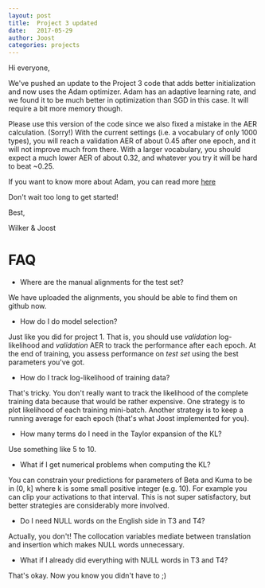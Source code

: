 ```yaml
---
layout: post
title:  Project 3 updated 
date:   2017-05-29
author: Joost
categories: projects
---
```


Hi everyone,

We've pushed an update to the Project 3 code that adds better initialization and now uses the Adam optimizer. Adam has an adaptive learning rate, and we found it to be much better in optimization than SGD in this case. It will require a bit more memory though.

Please use this version of the code since we also fixed a mistake in the AER calculation. (Sorry!) With the current settings (i.e. a vocabulary of only 1000 types), you will reach a validation AER of about 0.45 after one epoch, and it will not improve much from there. With a larger vocabulary, you should expect a much lower AER of about 0.32, and whatever you try it will be hard to beat  ~0.25.

If you want to know more about Adam, you can read more [here](https://arxiv.org/abs/1412.6980)

Don't wait too long to get started!

Best,

Wilker & Joost

# FAQ

* Where are the manual alignments for the test set?

We have uploaded the alignments, you should be able to find them on github now.

* How do I do model selection?

Just like you did for project 1. That is, you should use *validation* log-likelihood and *validation* AER to track the performance after each epoch. At the end of training, you assess performance on *test set* using the best parameters you've got.

* How do I track log-likelihood of training data?

That's tricky. You don't really want to track the likelihood of the complete training data because that would be rather expensive. One strategy is to plot likelihood of each training mini-batch. Another strategy is to keep a running average for each epoch (that's what Joost implemented for you). 

* How many terms do I need in the Taylor expansion of the KL?

Use something like 5 to 10.

* What if I get numerical problems when computing the KL?

You can constrain your predictions for parameters of Beta and Kuma to be in (0, k] where k is some small positive integer (e.g. 10). For example you can clip your activations to that interval. This is not super satisfactory, but better strategies are considerably more involved. 

* Do I need NULL words on the English side in T3 and T4?

Actually, you don't! The collocation variables mediate between translation and insertion which makes NULL words unnecessary. 

* What if I already did everything with NULL words in T3 and T4?

That's okay. Now you know you didn't have to ;)


